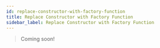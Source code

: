 ```yaml
---
id: replace-constructor-with-factory-function
title: Replace Constructor with Factory Function
sidebar_label: Replace Constructor with Factory Function
---
```


> Coming soon!
